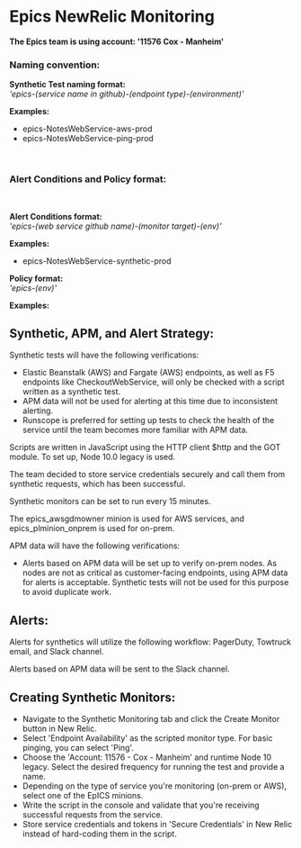 # Epics NewRelic Monitoring


**The Epics team is using account: '11576 Cox - Manheim'**

### **Naming convention:**

**Synthetic Test naming format:**
<br> *'epics-(service name in github)-(endpoint type)-(environment)'*  

**Examples:**
- epics-NotesWebService-aws-prod      
- epics-NotesWebService-ping-prod
<br>

### **Alert Conditions and Policy format:**
<br>

**Alert Conditions format:**
<br> *'epics-(web service github name)-(monitor target)-(env)'*

**Examples:**
- epics-NotesWebService-synthetic-prod


**Policy format:** 
<br>*'epics-(env)'*

**Examples:**


## **Synthetic, APM, and Alert Strategy:**

Synthetic tests will have the following verifications:

- Elastic Beanstalk (AWS) and Fargate (AWS) endpoints, as well as F5 endpoints like CheckoutWebService, will only be checked with a script written as a synthetic test.
- APM data will not be used for alerting at this time due to inconsistent alerting.
- Runscope is preferred for setting up tests to check the health of the service until the team becomes more familiar with APM data.

Scripts are written in JavaScript using the HTTP client $http and the GOT module. To set up, Node 10.0 legacy is used.

The team decided to store service credentials securely and call them from synthetic requests, which has been successful.

Synthetic monitors can be set to run every 15 minutes.

The epics_awsgdmowner minion is used for AWS services, and epics_plminion_onprem is used for on-prem.

APM data will have the following verifications:

- Alerts based on APM data will be set up to verify on-prem nodes. As nodes are not as critical as customer-facing endpoints, using APM data for alerts is acceptable. Synthetic tests will not be used for this purpose to avoid duplicate work.

## **Alerts:**

Alerts for synthetics will utilize the following workflow: PagerDuty, Towtruck email, and Slack channel.

Alerts based on APM data will be sent to the Slack channel.

## **Creating Synthetic Monitors:**

* Navigate to the Synthetic Monitoring tab and click the Create Monitor button in New Relic.
* Select 'Endpoint Availability' as the scripted monitor type. For basic pinging, you can select 'Ping'.
* Choose the 'Account: 11576 - Cox - Manheim' and runtime Node 10 legacy. Select the desired frequency for running the test and provide a name.
* Depending on the type of service you're monitoring (on-prem or AWS), select one of the EpICS minions.
* Write the script in the console and validate that you're receiving successful requests from the service.
* Store service credentials and tokens in 'Secure Credentials' in New Relic instead of hard-coding them in the script.